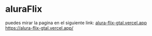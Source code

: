 # aluraFlix

puedes mirar la pagina en el siguiente link:
[alura-flix-gtal.vercel.app
](https://alura-flix-gtal.vercel.app/)https://alura-flix-gtal.vercel.app/
